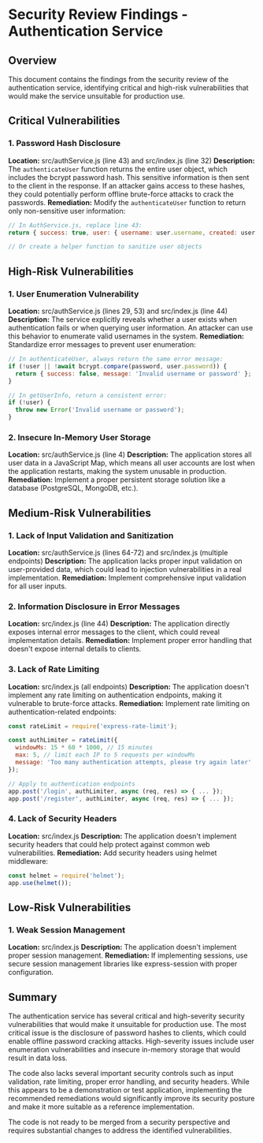 # Security Review Findings - Authentication Service

## Overview
This document contains the findings from the security review of the authentication service, identifying critical and high-risk vulnerabilities that would make the service unsuitable for production use.

## Critical Vulnerabilities

### 1. Password Hash Disclosure
**Location:** src/authService.js (line 43) and src/index.js (line 32)
**Description:** The `authenticateUser` function returns the entire user object, which includes the bcrypt password hash. This sensitive information is then sent to the client in the response. If an attacker gains access to these hashes, they could potentially perform offline brute-force attacks to crack the passwords.
**Remediation:** Modify the `authenticateUser` function to return only non-sensitive user information:

```javascript
// In AuthService.js, replace line 43:
return { success: true, user: { username: user.username, created: user.created } };

// Or create a helper function to sanitize user objects
```

## High-Risk Vulnerabilities

### 1. User Enumeration Vulnerability
**Location:** src/authService.js (lines 29, 53) and src/index.js (line 44)
**Description:** The service explicitly reveals whether a user exists when authentication fails or when querying user information. An attacker can use this behavior to enumerate valid usernames in the system.
**Remediation:** Standardize error messages to prevent user enumeration:

```javascript
// In authenticateUser, always return the same error message:
if (!user || !await bcrypt.compare(password, user.password)) {
  return { success: false, message: 'Invalid username or password' };
}

// In getUserInfo, return a consistent error:
if (!user) {
  throw new Error('Invalid username or password');
}
```

### 2. Insecure In-Memory User Storage
**Location:** src/authService.js (line 4)
**Description:** The application stores all user data in a JavaScript Map, which means all user accounts are lost when the application restarts, making the system unusable in production.
**Remediation:** Implement a proper persistent storage solution like a database (PostgreSQL, MongoDB, etc.).

## Medium-Risk Vulnerabilities

### 1. Lack of Input Validation and Sanitization
**Location:** src/authService.js (lines 64-72) and src/index.js (multiple endpoints)
**Description:** The application lacks proper input validation on user-provided data, which could lead to injection vulnerabilities in a real implementation.
**Remediation:** Implement comprehensive input validation for all user inputs.

### 2. Information Disclosure in Error Messages
**Location:** src/index.js (line 44)
**Description:** The application directly exposes internal error messages to the client, which could reveal implementation details.
**Remediation:** Implement proper error handling that doesn't expose internal details to clients.

### 3. Lack of Rate Limiting
**Location:** src/index.js (all endpoints)
**Description:** The application doesn't implement any rate limiting on authentication endpoints, making it vulnerable to brute-force attacks.
**Remediation:** Implement rate limiting on authentication-related endpoints:

```javascript
const rateLimit = require('express-rate-limit');

const authLimiter = rateLimit({
  windowMs: 15 * 60 * 1000, // 15 minutes
  max: 5, // limit each IP to 5 requests per windowMs
  message: 'Too many authentication attempts, please try again later'
});

// Apply to authentication endpoints
app.post('/login', authLimiter, async (req, res) => { ... });
app.post('/register', authLimiter, async (req, res) => { ... });
```

### 4. Lack of Security Headers
**Location:** src/index.js
**Description:** The application doesn't implement security headers that could help protect against common web vulnerabilities.
**Remediation:** Add security headers using helmet middleware:

```javascript
const helmet = require('helmet');
app.use(helmet());
```

## Low-Risk Vulnerabilities

### 1. Weak Session Management
**Location:** src/index.js
**Description:** The application doesn't implement proper session management.
**Remediation:** If implementing sessions, use secure session management libraries like express-session with proper configuration.

## Summary
The authentication service has several critical and high-severity security vulnerabilities that would make it unsuitable for production use. The most critical issue is the disclosure of password hashes to clients, which could enable offline password cracking attacks. High-severity issues include user enumeration vulnerabilities and insecure in-memory storage that would result in data loss.

The code also lacks several important security controls such as input validation, rate limiting, proper error handling, and security headers. While this appears to be a demonstration or test application, implementing the recommended remediations would significantly improve its security posture and make it more suitable as a reference implementation.

The code is not ready to be merged from a security perspective and requires substantial changes to address the identified vulnerabilities.